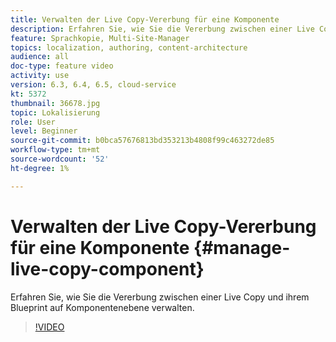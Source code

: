 ```yaml
---
title: Verwalten der Live Copy-Vererbung für eine Komponente
description: Erfahren Sie, wie Sie die Vererbung zwischen einer Live Copy und ihrem Blueprint auf Komponentenebene verwalten
feature: Sprachkopie, Multi-Site-Manager
topics: localization, authoring, content-architecture
audience: all
doc-type: feature video
activity: use
version: 6.3, 6.4, 6.5, cloud-service
kt: 5372
thumbnail: 36678.jpg
topic: Lokalisierung
role: User
level: Beginner
source-git-commit: b0bca57676813bd353213b4808f99c463272de85
workflow-type: tm+mt
source-wordcount: '52'
ht-degree: 1%

---
```



# Verwalten der Live Copy-Vererbung für eine Komponente {#manage-live-copy-component}

Erfahren Sie, wie Sie die Vererbung zwischen einer Live Copy und ihrem Blueprint auf Komponentenebene verwalten.

>[!VIDEO](https://video.tv.adobe.com/v/36678?quality=12&learn=on)

